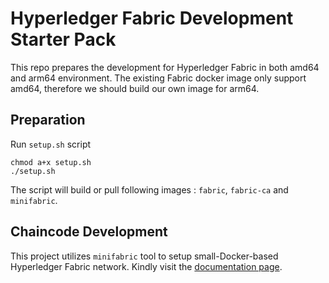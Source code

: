 # Hyperledger Fabric Development Starter Pack

This repo prepares the development for Hyperledger Fabric in both amd64 and arm64 environment. The existing Fabric docker image only support amd64, therefore we should build our own image for arm64.

## Preparation
Run ``setup.sh`` script

```
chmod a+x setup.sh
./setup.sh
```
The script will build or pull following images : ``fabric``, ``fabric-ca`` and ``minifabric``.

## Chaincode Development
This project utilizes ``minifabric`` tool to setup small-Docker-based Hyperledger Fabric network. Kindly visit the [documentation page](https://github.com/hyperledger-labs/minifabric/blob/main/docs/README.md).